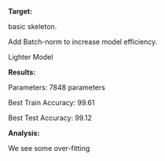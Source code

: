 **Target:**


basic skeleton. 

Add Batch-norm to increase model efficiency.

Lighter Model  


**Results:**


Parameters: 7848 parameters

Best Train Accuracy: 99.61

Best Test Accuracy: 99.12


**Analysis:**


We see some over-fitting

